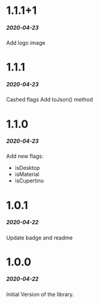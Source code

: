 
# 1.1.1+1  
##### 2020-04-23  
  
Add logo image 
  
  
# 1.1.1  
##### 2020-04-23  
  
Cashed flags
Add toJson() method 
  
  
# 1.1.0  
##### 2020-04-23  
  
Add new flags:  
 + isDesktop  
 + isMaterial  
 + isCupertino  
  
  
# 1.0.1  
##### 2020-04-22  
  
Update badge and readme  
  
  
# 1.0.0  
##### 2020-04-22  
  
Initial Version of the library.  
  
  